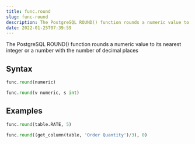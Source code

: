 ```yaml
---
title: func.round
slug: func-round
description: The PostgreSQL ROUND() function rounds a numeric value to its nearest integer or a number with the number of decimal places
date: 2022-01-25T07:39:59
---
```


The PostgreSQL ROUND() function rounds a numeric value to its nearest integer or a number with the number of decimal places

## Syntax
```python
func.round(numeric)
```
```python
func.round(v numeric, s int)
```

## Examples
```python
func.round(table.RATE, 5)
```
```python
func.round((get_column(table, 'Order Quantity')/3), 0)
```
